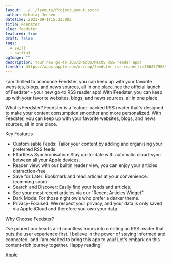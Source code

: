 ```yaml
---
layout: ../../layouts/ProjectLayout.astro
author: Nikolaj Jensen
datetime: 2023-09-1T15:22:00Z
title: Feedster
slug: feedster
featured: true
draft: false
tags:
  - swift
  - swiftui
ogImage: ""
description: Your new go-to iOS/iPadOS/MacOS RSS reader app!
liveUrl: https://apps.apple.com/us/app/feedster-rss-reader/id1668579869
---
```


I am thrilled to announce Feedster, you can keep up with your favorite websites, blogs, and news sources, all in one place.nce the official launch of Feedster - your new go-to RSS reader app!
With Feedster, you can keep up with your favorite websites, blogs, and news sources, all in one place.

What is Feedster?
Feedster is a feature-packed RSS reader that's designed to make your content consumption smoother and more personalized.
With Feedster, you can keep up with your favorite websites, blogs, and news sources, all in one place.

Key Features

- Customisable Feeds: Tailor your content by adding and organising your preferred RSS feeds.
- Effortless Synchronisation: Stay up-to-date with automatic cloud-sync between all your Apple devices.
- Reader view: with our builtin reader view, you can enjoy your articles distraction-free
- Save for Later: Bookmark and read articles at your convenience. (comming soon)
- Search and Discover: Easily find your feeds and articles.
- See your most recent articles via our "Recent Articles Widget"
- Dark Mode: For those night owls who prefer a darker theme.
- Privacy-Focused: We respect your privacy, and your data is only saved via Apple iCloud and therefore you own your data.

Why Choose Feedster?

I've poured our hearts and countless hours into creating an RSS reader that puts the user experience first. I believe in the power of staying informed and connected, and I'am excited to bring this app to you!
Let's embark on this content-rich journey together. Happy reading!

[Apple](https://apps.apple.com/us/app/feedster-rss-reader/id1668579869)
